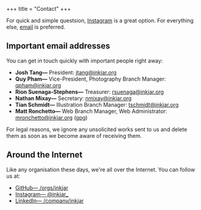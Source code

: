 +++
title = "Contact"
+++

For quick and simple questsion, [Instagram](https://instagram.com/inkjar_) is a great option. For everything else, [email](mailto:questions@inkjar.org) is preferred.

## Important email addresses
You can get in touch quickly with important people right away:

- **Josh Tang&mdash;** President: [jtang@inkjar.org](mailto:jtang@inkjar.org)
- **Quy Pham&mdash;** Vice-President, Photography Branch Manager: [qpham@inkjar.org](mailto:qpham@inkjar.org)
- **Rion Suenaga-Stephens&mdash;** Treasurer: [rsuenaga@inkjar.org](mailto:rss@inkjar.org)
- **Nathan Mixay&mdash;** Secretary: [nmixay@inkjar.org](mailto:nmixay@inkjar.org)
- **Tian Schmidt&mdash;** Illustration Branch Manager: [tschmidt@inkjar.org](mailto:tschmidt@inkjar.org)
- **Matt Ronchetto&mdash;** Web Branch Manager, Web Administrator: [mronchetto@inkjar.org](mailto:mronchetto@inkjar.org) ([gpg](/gpg/mronchetto.txt))

For legal reasons, we ignore any unsolicited works sent to us and delete them as soon as we become aware of receiving them.

## Around the Internet
Like any organisation these days, we're all over the Internet. You can follow us at:

- [GitHub&mdash; /orgs/inkjar](https://github.com/orgs/inkjar)
- [Instagram&mdash; @inkjar_](https://instagram.com/inkjar_)
- [LinkedIn&mdash; /company/inkjar](https://linkedin.com/company/inkjar)
